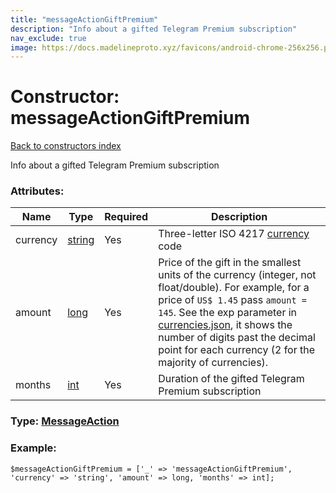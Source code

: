 ```yaml
---
title: "messageActionGiftPremium"
description: "Info about a gifted Telegram Premium subscription"
nav_exclude: true
image: https://docs.madelineproto.xyz/favicons/android-chrome-256x256.png
---
```

# Constructor: messageActionGiftPremium  
[Back to constructors index](/API_docs/constructors/index.html)



Info about a gifted Telegram Premium subscription

### Attributes:

| Name     |    Type       | Required | Description |
|----------|---------------|----------|-------------|
|currency|[string](/API_docs/types/string.html) | Yes|Three-letter ISO 4217 [currency](https://core.telegram.org/bots/payments#supported-currencies) code|
|amount|[long](/API_docs/types/long.html) | Yes|Price of the gift in the smallest units of the currency (integer, not float/double). For example, for a price of `US$ 1.45` pass `amount = 145`. See the exp parameter in [currencies.json](https://core.telegram.org/bots/payments/currencies.json), it shows the number of digits past the decimal point for each currency (2 for the majority of currencies).|
|months|[int](/API_docs/types/int.html) | Yes|Duration of the gifted Telegram Premium subscription|



### Type: [MessageAction](/API_docs/types/MessageAction.html)


### Example:

```
$messageActionGiftPremium = ['_' => 'messageActionGiftPremium', 'currency' => 'string', 'amount' => long, 'months' => int];
```  
